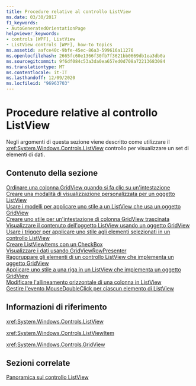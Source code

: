 ```yaml
---
title: Procedure relative al controllo ListView
ms.date: 03/30/2017
f1_keywords:
- AutoGeneratedOrientationPage
helpviewer_keywords:
- controls [WPF], ListView
- ListView controls [WPF], how-to topics
ms.assetid: aafce40c-9bfe-45ec-86a3-599616a11276
ms.openlocfilehash: 2665fc60e1366f30fb7f3621bb0669db1ea3db0a
ms.sourcegitcommit: 9f6df084c53a3da0ea657ed0d708a72213683084
ms.translationtype: MT
ms.contentlocale: it-IT
ms.lasthandoff: 12/09/2020
ms.locfileid: "96963703"
---
```

# <a name="listview-how-to-topics"></a>Procedure relative al controllo ListView
Negli argomenti di questa sezione viene descritto come utilizzare il <xref:System.Windows.Controls.ListView> controllo per visualizzare un set di elementi di dati.  
  
## <a name="in-this-section"></a>Contenuto della sezione  
 [Ordinare una colonna GridView quando si fa clic su un'intestazione](how-to-sort-a-gridview-column-when-a-header-is-clicked.md)  
 [Creare una modalità di visualizzazione personalizzata per un oggetto ListView](how-to-create-a-custom-view-mode-for-a-listview.md)  
 [Usare i modelli per applicare uno stile a un ListView che usa un oggetto GridView](how-to-use-templates-to-style-a-listview-that-uses-gridview.md)  
 [Creare uno stile per un'intestazione di colonna GridView trascinata](how-to-create-a-style-for-a-dragged-gridview-column-header.md)  
 [Visualizzare il contenuto dell'oggetto ListView usando un oggetto GridView](how-to-display-listview-contents-by-using-a-gridview.md)  
 [Usare i trigger per applicare uno stile agli elementi selezionati in un controllo ListView](how-to-use-triggers-to-style-selected-items-in-a-listview.md)  
 [Creare ListViewItems con un CheckBox](how-to-create-listviewitems-with-a-checkbox.md)  
 [Visualizzare i dati usando GridViewRowPresenter](how-to-display-data-by-using-gridviewrowpresenter.md)  
 [Raggruppare gli elementi di un controllo ListView che implementa un oggetto GridView](how-to-group-items-in-a-listview-that-implements-a-gridview.md)  
 [Applicare uno stile a una riga in un ListView che implementa un oggetto GridView](how-to-style-a-row-in-a-listview-that-implements-a-gridview.md)  
 [Modificare l'allineamento orizzontale di una colonna in ListView](how-to-change-the-horizontal-alignment-of-a-column-in-a-listview.md)  
 [Gestire l'evento MouseDoubleClick per ciascun elemento di ListView](how-to-handle-the-mousedoubleclick-event-for-each-item-in-a-listview.md)  
  
## <a name="reference"></a>Informazioni di riferimento  
 <xref:System.Windows.Controls.ListView>  
  
 <xref:System.Windows.Controls.ListViewItem>  
  
 <xref:System.Windows.Controls.GridView>  
  
## <a name="related-sections"></a>Sezioni correlate  
 [Panoramica sul controllo ListView](listview-overview.md)
